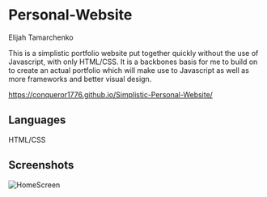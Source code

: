 # Personal-Website

Elijah Tamarchenko

This is a simplistic portfolio website put together quickly without the use of Javascript, with only HTML/CSS. It is a backbones basis for me to build on to create an actual portfolio which will make use to Javascript as well as more frameworks and better visual design.

https://conqueror1776.github.io/Simplistic-Personal-Website/

## Languages

HTML/CSS

## Screenshots

![HomeScreen](https://github.com/Conqueror1776/Simplistic-Personal-Website/tree/master/screenshots/HomeScreen.png "Home Screen")

